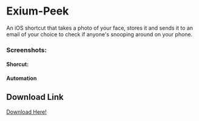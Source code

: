 # Exium-Peek
An iOS shortcut that takes a photo of your face, stores it and sends it to an email of your choice to check if anyone's snooping around on your phone.

### Screenshots:
#### Shorcut:
[](https://github.com/vynvynvyn/Exium-Peek/blob/main/Images/example1.jpg?raw=true)
#### Automation
[](https://github.com/vynvynvyn/Exium-Peek/blob/main/Images/example2.jpg?raw=true)

## Download Link
[Download Here!](https://www.icloud.com/shortcuts/725e656ef63e4486be4367b16e3725f2)
